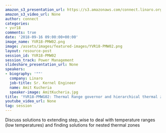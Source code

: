 ```yaml
---
amazon_s3_presentation_url: https://s3.amazonaws.com/connect.linaro.org/yvr18/presentations/yvr18-pmw02.pdf
amazon_s3_video_url: None
author: connect
categories:
- yvr18
comments: true
date: '2018-09-16 09:00:00+00:00'
image_name: YVR18-PMW02.png
image: /assets/images/featured-images/YVR18-PMW02.png
layout: resource-post
session_id: YVR18-PMW02
session_track: Power Management
slideshare_presentation_url: None
speakers:
- biography: '""'
  company: Linaro
  job-title: Sr. Kernel Engineer
  name: Amit Kucheria
  speaker-image: AmitKucheria.jpg
title: 'YVR18-PMWG02: Thermal Range governor and hierarchical thermal zone'
youtube_video_url: None
tag: session
---
```


Discuss solutions to extending step_wise to deal with temperature ranges (low temperatures) and finding solutions for nested thermal zones
